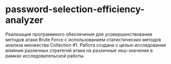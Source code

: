 # password-selection-efficiency-analyzer
Реализация программного обеспечения для усовершенствования методов атаки Brute Force с использованием статистических методов анализа множества Collection #1.
Работа создана с целью исследования влияния различных стратегий атаки на различные хеш-значения в рамках исследовательской работы.
